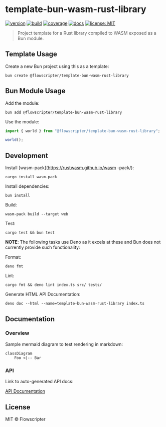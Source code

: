 # template-bun-wasm-rust-library

[![version](https://img.shields.io/github/v/release/flowscripter/template-bun-wasm-rust-library?sort=semver)](https://github.com/flowscripter/template-bun-wasm-rust-library/releases)
[![build](https://img.shields.io/github/actions/workflow/status/flowscripter/template-bun-wasm-rust-library/release-bun-wasm-rust-library.yml)](https://github.com/flowscripter/template-bun-wasm-rust-library/actions/workflows/release-bun-wasm-rust-library.yml)
[![coverage](https://codecov.io/gh/flowscripter/template-bun-wasm-rust-library/graph/badge.svg?token=uWK0oWsBjr)](https://codecov.io/gh/flowscripter/template-bun-wasm-rust-library)
[![docs](https://img.shields.io/badge/docs-API-blue)](https://flowscripter.github.io/template-bun-wasm-rust-library/index.html)
[![license: MIT](https://img.shields.io/github/license/flowscripter/template-bun-wasm-rust-library)](https://github.com/flowscripter/template-bun-wasm-rust-library/blob/main/LICENSE)

> Project template for a Rust library compiled to WASM exposed as a Bun module.

## Template Usage

Create a new Bun project using this as a template:

`bun create @flowscripter/template-bun-wasm-rust-library`

## Bun Module Usage

Add the module:

`bun add @flowscripter/template-bun-wasm-rust-library`

Use the module:

```typescript
import { world } from "@flowscripter/template-bun-wasm-rust-library";

world();
```

## Development

Install [wasm-pack](https://rustwasm.github.io/wasm -pack/):

`cargo install wasm-pack`

Install dependencies:

`bun install`

Build:

`wasm-pack build --target web`

Test:

`cargo test && bun test`

**NOTE**: The following tasks use Deno as it excels at these and Bun does not
currently provide such functionality:

Format:

`deno fmt`

Lint:

`cargo fmt && deno lint index.ts src/ tests/`

Generate HTML API Documentation:

`deno doc --html --name=template-bun-wasm-rust-library index.ts`

## Documentation

### Overview

Sample mermaid diagram to test rendering in markdown:

```mermaid
classDiagram
    Foo <|-- Bar
```

### API

Link to auto-generated API docs:

[API Documentation](https://flowscripter.github.io/template-bun-wasm-rust-library/index.html)

## License

MIT © Flowscripter
